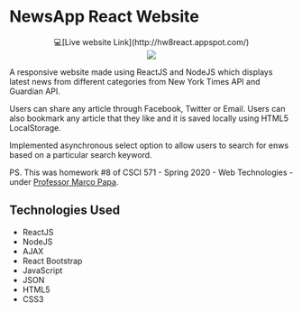 # NewsApp React Website
<div align="center">💻[Live website Link](http://hw8react.appspot.com/)</div>
<div align="center"><img src="https://i.imgur.com/9c2ZSGX.png"/></div>

A responsive website made using ReactJS and NodeJS which displays latest news from different categories from New York Times API and Guardian API.

Users can share any article through Facebook, Twitter or Email. Users can also bookmark any article that they like and it is saved locally using HTML5 LocalStorage.

Implemented asynchronous select option to allow users to search for enws based on a particular search keyword.

PS. This was homework #8 of CSCI 571 - Spring 2020 - Web Technologies - under [Professor Marco Papa](https://viterbi.usc.edu/directory/faculty/Papa/Marco).

## Technologies Used
- ReactJS
- NodeJS
- AJAX
- React Bootstrap
- JavaScript
- JSON
- HTML5
- CSS3

